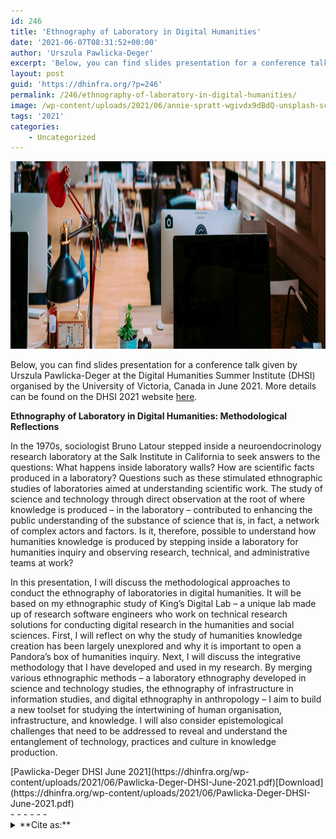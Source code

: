 ```yaml
---
id: 246
title: 'Ethnography of Laboratory in Digital Humanities'
date: '2021-06-07T08:31:52+00:00'
author: 'Urszula Pawlicka-Deger'
excerpt: 'Below, you can find slides presentation for a conference talk given by Urszula Pawlicka-Deger at the Digital Humanities Summer Institute (DHSI) organised by the University of Victoria, Canada in June 2021. More details can be found on the DHSI 2021 website here.'
layout: post
guid: 'https://dhinfra.org/?p=246'
permalink: /246/ethnography-of-laboratory-in-digital-humanities/
image: /wp-content/uploads/2021/06/annie-spratt-wgivdx9dBdQ-unsplash-scaled.jpg
tags: '2021'
categories:
    - Uncategorized
---
```


<img src="/wp-content/2021/246.jpg"  width="700" height="300">

Below, you can find slides presentation for a conference talk given by Urszula Pawlicka-Deger at the Digital Humanities Summer Institute (DHSI) organised by the University of Victoria, Canada in June 2021. More details can be found on the DHSI 2021 website [here](https://dhsi.org/dhsi-2021-online-edition/). <!--more-->

**Ethnography of Laboratory in Digital Humanities: Methodological Reflections**

In the 1970s, sociologist Bruno Latour stepped inside a neuroendocrinology research laboratory at the Salk Institute in California to seek answers to the questions: What happens inside laboratory walls? How are scientific facts produced in a laboratory? Questions such as these stimulated ethnographic studies of laboratories aimed at understanding scientific work. The study of science and technology through direct observation at the root of where knowledge is produced – in the laboratory – contributed to enhancing the public understanding of the substance of science that is, in fact, a network of complex actors and factors. Is it, therefore, possible to understand how humanities knowledge is produced by stepping inside a laboratory for humanities inquiry and observing research, technical, and administrative teams at work?

In this presentation, I will discuss the methodological approaches to conduct the ethnography of laboratories in digital humanities. It will be based on my ethnographic study of King’s Digital Lab – a unique lab made up of research software engineers who work on technical research solutions for conducting digital research in the humanities and social sciences. First, I will reflect on why the study of humanities knowledge creation has been largely unexplored and why it is important to open a Pandora’s box of humanities inquiry. Next, I will discuss the integrative methodology that I have developed and used in my research. By merging various ethnographic methods – a laboratory ethnography developed in science and technology studies, the ethnography of infrastructure in information studies, and digital ethnography in anthropology – I aim to build a new toolset for studying the intertwining of human organisation, infrastructure, and knowledge. I will also consider epistemological challenges that need to be addressed to reveal and understand the entanglement of technology, practices and culture in knowledge production.

<div class="wp-block-file">[Pawlicka-Deger DHSI June 2021](https://dhinfra.org/wp-content/uploads/2021/06/Pawlicka-Deger-DHSI-June-2021.pdf)[Download](https://dhinfra.org/wp-content/uploads/2021/06/Pawlicka-Deger-DHSI-June-2021.pdf)</div>- - - - - -

<details><summary>**Cite as:**</summary>Urszula Pawlicka-Deger, “Ethnography of Laboratory in Digital Humanities”, DH Infra, June 07, 2021, dhinfra.org/246 </details>  
  